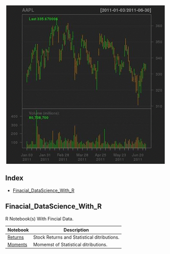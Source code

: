 <br/>
<p align="center">
  <img src="https://raw.githubusercontent.com/abhipr1/Data_Science/master/images/Main_page.gif">
</p>

## Index

* [Finacial_DataScience_With_R](#Finacial_DataScience_With_R)



## Finacial_DataScience_With_R

R Notebook(s) With Fincial Data.

| Notebook | Description |
|--------------------------------------------------------------------------------------------------------------|-------------------------------------------------------------------------------------------------------------------------------------------------------------------|
| [Returns](https://github.com/abhipr1/Data_Science/blob/master/Finacial_DataScience_With_R/Return/Returns.ipynb) | Stock Returns and Statistical ditributions.|
| [Moments](https://github.com/abhipr1/Data_Science/blob/master/Finacial_DataScience_With_R/Moments/Moments.ipynb) | Momemst of Statistical ditributions.|
 
